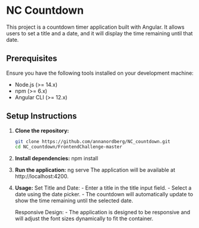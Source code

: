 # NC Countdown

This project is a countdown timer application built with Angular. It allows users to set a title and a date, and it will display the time remaining until that date.

## Prerequisites

Ensure you have the following tools installed on your development machine:

- Node.js (>= 14.x)
- npm (>= 6.x)
- Angular CLI (>= 12.x)

## Setup Instructions

1. **Clone the repository:**

   ```bash
   git clone https://github.com/annanordberg/NC_countdown.git
   cd NC_countdown/FrontendChallenge-master

2. **Install dependencies:**
    npm install

3. **Run the application:**
    ng serve
    The application will be available at 
    http://localhost:4200.

4. **Usage:**
    Set Title and Date:
        - Enter a title in the title input field.
        - Select a date using the date picker.
        - The countdown will automatically update to show the time remaining until the selected date.

    Responsive Design:
        - The application is designed to be responsive and will adjust the font sizes dynamically to fit the container.